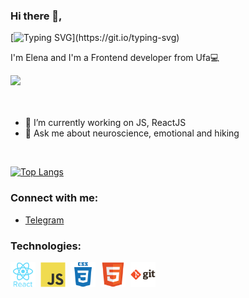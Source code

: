 ### Hi there 👋,

[![Typing SVG](https://readme-typing-svg.herokuapp.com?size=24&width=600&lines=Welcome+To+elenaturlenko's+Github+Profile..)](https://git.io/typing-svg)

I'm Elena and I'm a Frontend developer from Ufa💻
<br>

<div id="header" align="start">
  <img src="https://images-cdn.9gag.com/photo/a6KdmVm_700b.jpg" width="300"/>
</div>
<br>
<br>

- 🔭 I’m currently working on JS, ReactJS
- 💬 Ask me about neuroscience, emotional and hiking
<br>

[![Top Langs](https://github-readme-stats.vercel.app/api/top-langs/?username=anuraghazra&layout=compact)](https://github.com/anuraghazra/github-readme-stats)

### Connect with me:
- <a href="https://t.me/elenaturlenko" target="blank">Telegram</a>

### Technologies:
<div>
  <img src="https://github.com/devicons/devicon/blob/master/icons/react/react-original-wordmark.svg" title="React" alt="React" width="40" height="40"/>&nbsp;
  <img src="https://github.com/devicons/devicon/blob/master/icons/javascript/javascript-original.svg" title="JavaScript" alt="JavaScript" width="40" height="40"/>&nbsp;
  <img src="https://github.com/devicons/devicon/blob/master/icons/css3/css3-plain-wordmark.svg"  title="CSS3" alt="CSS" width="40" height="40"/>&nbsp;
  <img src="https://github.com/devicons/devicon/blob/master/icons/html5/html5-original.svg" title="HTML5" alt="HTML" width="40" height="40"/>&nbsp;
  <img src="https://github.com/devicons/devicon/blob/master/icons/git/git-original-wordmark.svg" title="Git" **alt="Git" width="40" height="40"/>
</div>
